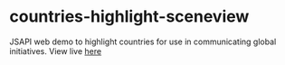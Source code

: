 # countries-highlight-sceneview
JSAPI web demo to highlight countries for use in communicating global initiatives. 
View live [here](https://evolk208.github.io/jsapi/countries-highlight-sceneview/)

